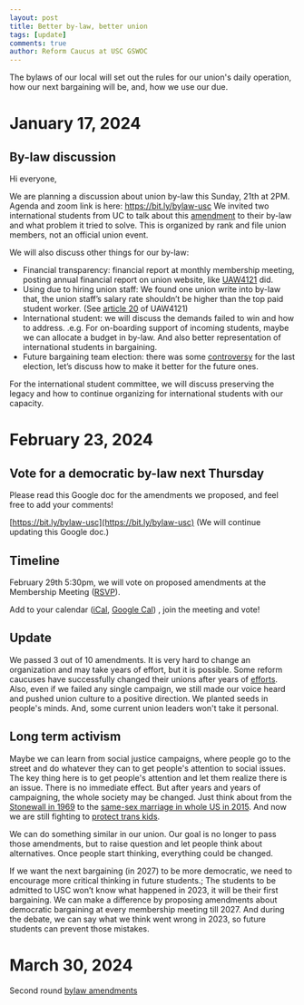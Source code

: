 ```yaml
---
layout: post
title: Better by-law, better union
tags: [update]
comments: true
author: Reform Caucus at USC GSWOC
---
```

The bylaws of our local will set out the rules for our union's daily operation, how our next bargaining will be, and, how we use our due.
# January 17, 2024 
## By-law discussion
Hi everyone,

We are planning a discussion about union by-law this Sunday, 21th at 2PM. Agenda and zoom link is here: https://bit.ly/bylaw-usc
We invited two international students from UC to talk about this [amendment](https://docs.google.com/document/d/1fEI944Op0crotDb0AGv_54orojXMP7C96H__JNwwHpM/edit) to their by-law and what problem it tried to solve. This is organized by rank and file union members, not an official union event.

We will also discuss other things for our by-law:
* Financial transparency: financial report at monthly membership meeting, posting annual financial report on union website, like [UAW4121](https://www.uaw4121.org/about/financial/) did.
* Using due to hiring union staff: We found one union write into by-law that, the union staff’s salary rate shouldn’t be higher than the top paid student worker. (See [article 20](https://www.uaw4121.org/about/bylaws/) of UAW4121)
* International student: we will discuss the demands failed to win and how to address. .e.g. For on-boarding support of incoming students, maybe we can allocate a budget in by-law. And also better representation of international students in bargaining.
* Future bargaining team election: there was some [controversy](https://docs.google.com/forms/d/e/1FAIpQLSeQIV46lZYrMpeNOJHxqIPPNfblaIPxdCkjZuEbM9RYjBzX_g/viewform) for the last election, let’s discuss how to make it better for the future ones.

For the international student committee, we will discuss preserving the legacy and how to continue organizing for international students with our capacity.

# February 23, 2024 
## Vote for a democratic by-law next Thursday
Please read this Google doc for the amendments we proposed, and feel free to add your comments! 

[https://bit.ly/bylaw-usc](https://bit.ly/bylaw-usc)  (We will continue updating this Google doc.)



## Timeline
February 29th 5:30pm, we will vote on proposed amendments at the Membership Meeting ([RSVP](https://docs.google.com/forms/d/e/1FAIpQLSeNbz6NiVoVlKCF7ZqktQAWMh_AxRLX39JWFEGlSh7FGpV8vw/viewform)). 

Add to your calendar ([iCal](https://calendar.google.com/calendar/ical/01c195ba1f9f9592400e6ac31cf74037ec78478386e64b7d31dbe4e0cc299f9f%40group.calendar.google.com/public/basic.ics), [Google Cal](https://www.google.com/calendar/render?action=TEMPLATE&text=Bylaw+voting+at+Membership+Meeting&details=Vote+for+the+bylaw+amendments+at+the+Membership+Meeting%21%0APlease+take+a+look+at+the+amendments+we+proposed%2C+and+free+free+to+add+your+edit%3A%0Ahttps%3A%2F%2Fbit.ly%2Fbylaw-usc%0ARSVP+link+for+the+membership+meeting+here%3A%0Ahttps%3A%2F%2Fdocs.google.com%2Fforms%2Fd%2Fe%2F1FAIpQLSeNbz6NiVoVlKCF7ZqktQAWMh_AxRLX39JWFEGlSh7FGpV8vw%2Fviewform&dates=20240301T013000Z%2F20240301T023000Z)) , join the meeting and vote!


## Update
We passed 3 out of 10 amendments. It is very hard to change an organization and may take years of effort, but it is possible. Some reform caucuses have successfully changed their unions after years of [efforts](https://rc-usc.github.io/uaw_reform/).
Also, even if we failed any single campaign, we still made our voice heard and pushed union culture to a positive direction. We planted seeds in people's minds.
And, some current union leaders won't take it personal.

## Long term activism
Maybe we can learn from social justice campaigns, where people go to the street and do whatever they can to get people's attention to social issues. The key thing here is to get people's attention and let them realize there is an issue.
There is no immediate effect. But after years and years of campaigning, the whole society may be changed. Just think about from the [Stonewall in 1969](https://en.wikipedia.org/wiki/Stonewall_riots) to the [same-sex marriage in whole US in 2015](https://en.wikipedia.org/wiki/Same-sex_marriage_in_the_United_States). And now we are still fighting to [protect trans kids](https://en.wikipedia.org/wiki/Protect_trans_kids).

We can do something similar in our union. Our goal is no longer to pass those amendments, but to raise question and let people think about alternatives. Once people start thinking, everything could be changed.

If we want the next bargaining (in 2027) to be more democratic, we need to encourage more critical thinking in future students.;
The students to be admitted to USC won’t know what happened in 2023, it will be their first bargaining. 
We can make a difference by proposing amendments about democratic bargaining at every membership meeting till 2027. And during the debate, we can say what we think went wrong in 2023, so future students can prevent those mistakes. 

# March 30, 2024
Second round [bylaw amendments](https://docs.google.com/document/d/1iUxBlkavF2JWD-y_Z7WPteqx7cZr2ge67olta9ksW70/edit?usp=sharing)